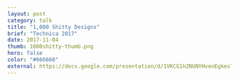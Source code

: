```yaml
---
layout: post
category: talk
title: "1,000 Shitty Designs"
brief: "Technica 2017"
date: 2017-11-04
thumb: 1000shitty-thumb.png
hero: false
color: "#666666"
external: https://docs.google.com/presentation/d/1VKCG1hZNUNYHvenEgkesTauYhWQSMBXqPYEDJP0-XnU/pub?start=false&loop=false&delayms=3000&slide=id.p
---
```


